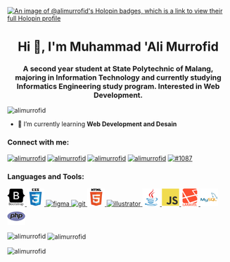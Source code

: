[![An image of @alimurrofid's Holopin badges, which is a link to view their full Holopin profile](https://holopin.me/alimurrofid)](https://holopin.io/@alimurrofid)
<h1 align="center">Hi 👋, I'm Muhammad 'Ali Murrofid</h1>
<h3 align="center">A second year student at State Polytechnic of Malang, majoring in Information Technology and currently studying Informatics Engineering study program. Interested in Web Development.</h3>

<p align="left"> <img src="https://komarev.com/ghpvc/?username=alimurrofid&label=Profile%20views&color=0e75b6&style=flat" alt="alimurrofid" /> </p>

- 🌱 I’m currently learning **Web Development and Desain**

<h3 align="left">Connect with me:</h3>
<p align="left">
<a href="https://twitter.com/alimurrofid" target="blank"><img align="center" src="https://raw.githubusercontent.com/rahuldkjain/github-profile-readme-generator/master/src/images/icons/Social/twitter.svg" alt="alimurrofid" height="30" width="40" /></a>
<a href="https://linkedin.com/in/alimurrofid" target="blank"><img align="center" src="https://raw.githubusercontent.com/rahuldkjain/github-profile-readme-generator/master/src/images/icons/Social/linked-in-alt.svg" alt="alimurrofid" height="30" width="40" /></a>
<a href="https://instagram.com/alimurrofid" target="blank"><img align="center" src="https://raw.githubusercontent.com/rahuldkjain/github-profile-readme-generator/master/src/images/icons/Social/instagram.svg" alt="alimurrofid" height="30" width="40" /></a>
<a href="https://www.hackerrank.com/alimurrofid" target="blank"><img align="center" src="https://raw.githubusercontent.com/rahuldkjain/github-profile-readme-generator/master/src/images/icons/Social/hackerrank.svg" alt="alimurrofid" height="30" width="40" /></a>
<a href="https://discord.gg/#1087" target="blank"><img align="center" src="https://raw.githubusercontent.com/rahuldkjain/github-profile-readme-generator/master/src/images/icons/Social/discord.svg" alt="#1087" height="30" width="40" /></a>
</p>

<h3 align="left">Languages and Tools:</h3>
<p align="left"> <a href="https://getbootstrap.com" target="_blank" rel="noreferrer"> <img src="https://raw.githubusercontent.com/devicons/devicon/master/icons/bootstrap/bootstrap-plain-wordmark.svg" alt="bootstrap" width="40" height="40"/> </a> <a href="https://www.w3schools.com/css/" target="_blank" rel="noreferrer"> <img src="https://raw.githubusercontent.com/devicons/devicon/master/icons/css3/css3-original-wordmark.svg" alt="css3" width="40" height="40"/> </a> <a href="https://www.figma.com/" target="_blank" rel="noreferrer"> <img src="https://www.vectorlogo.zone/logos/figma/figma-icon.svg" alt="figma" width="40" height="40"/> </a> <a href="https://git-scm.com/" target="_blank" rel="noreferrer"> <img src="https://www.vectorlogo.zone/logos/git-scm/git-scm-icon.svg" alt="git" width="40" height="40"/> </a> <a href="https://www.w3.org/html/" target="_blank" rel="noreferrer"> <img src="https://raw.githubusercontent.com/devicons/devicon/master/icons/html5/html5-original-wordmark.svg" alt="html5" width="40" height="40"/> </a> <a href="https://www.adobe.com/in/products/illustrator.html" target="_blank" rel="noreferrer"> <img src="https://www.vectorlogo.zone/logos/adobe_illustrator/adobe_illustrator-icon.svg" alt="illustrator" width="40" height="40"/> </a> <a href="https://www.java.com" target="_blank" rel="noreferrer"> <img src="https://raw.githubusercontent.com/devicons/devicon/master/icons/java/java-original.svg" alt="java" width="40" height="40"/> </a> <a href="https://developer.mozilla.org/en-US/docs/Web/JavaScript" target="_blank" rel="noreferrer"> <img src="https://raw.githubusercontent.com/devicons/devicon/master/icons/javascript/javascript-original.svg" alt="javascript" width="40" height="40"/> </a> <a href="https://laravel.com/" target="_blank" rel="noreferrer"> <img src="https://raw.githubusercontent.com/devicons/devicon/master/icons/laravel/laravel-plain-wordmark.svg" alt="laravel" width="40" height="40"/> </a> <a href="https://www.mysql.com/" target="_blank" rel="noreferrer"> <img src="https://raw.githubusercontent.com/devicons/devicon/master/icons/mysql/mysql-original-wordmark.svg" alt="mysql" width="40" height="40"/> </a> <a href="https://www.php.net" target="_blank" rel="noreferrer"> <img src="https://raw.githubusercontent.com/devicons/devicon/master/icons/php/php-original.svg" alt="php" width="40" height="40"/> </a> </p>

<p><img align="left" src="https://github-readme-stats.vercel.app/api/top-langs?username=alimurrofid&show_icons=true&locale=en&layout=compact" alt="alimurrofid" /></p>

<p>&nbsp;<img align="center" src="https://github-readme-stats.vercel.app/api?username=alimurrofid&show_icons=true&locale=en" alt="alimurrofid" /></p>

<p><img align="center" src="https://github-readme-streak-stats.herokuapp.com/?user=alimurrofid&" alt="alimurrofid" /></p>
